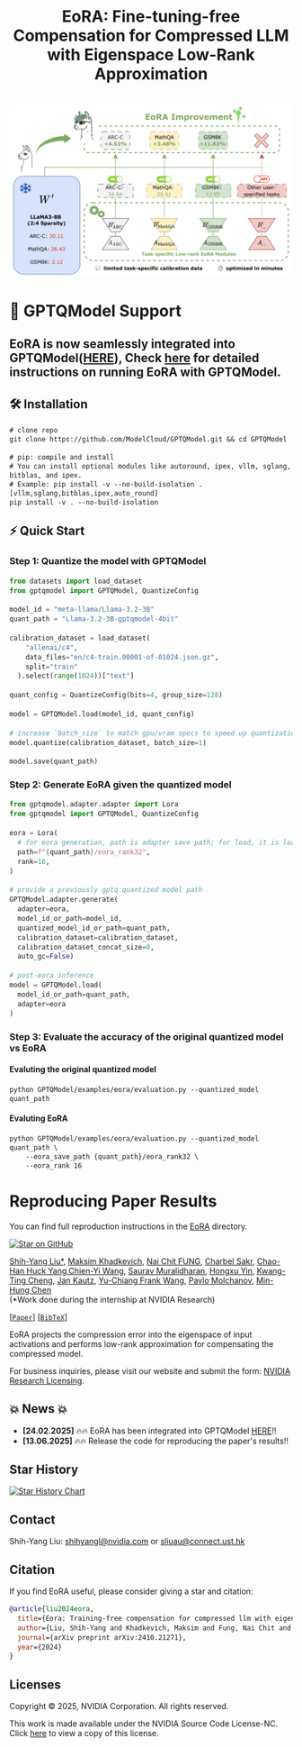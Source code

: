 <h1 align="center">
    <p> EoRA: Fine-tuning-free Compensation for Compressed LLM with Eigenspace Low-Rank Approximation</p>
</h1>

<h1 align="center"> 
    <img src="./imgs/eora_new.png" width="600">
</h1>

# 🔧 **GPTQModel Support**
## EoRA is now seamlessly integrated into GPTQModel([HERE](https://github.com/ModelCloud/GPTQModel)), Check [here](https://github.com/ModelCloud/GPTQModel/tree/main/examples/eora) for detailed instructions on running EoRA with GPTQModel.

## 🛠 Installation
```
# clone repo
git clone https://github.com/ModelCloud/GPTQModel.git && cd GPTQModel

# pip: compile and install
# You can install optional modules like autoround, ipex, vllm, sglang, bitblas, and ipex.
# Example: pip install -v --no-build-isolation .[vllm,sglang,bitblas,ipex,auto_round]
pip install -v . --no-build-isolation
```
## ⚡ Quick Start
### Step 1: Quantize the model with GPTQModel
```py
from datasets import load_dataset
from gptqmodel import GPTQModel, QuantizeConfig

model_id = "meta-llama/Llama-3.2-3B"
quant_path = "Llama-3.2-3B-gptqmodel-4bit"

calibration_dataset = load_dataset(
    "allenai/c4",
    data_files="en/c4-train.00001-of-01024.json.gz",
    split="train"
  ).select(range(1024))["text"]

quant_config = QuantizeConfig(bits=4, group_size=128)

model = GPTQModel.load(model_id, quant_config)

# increase `batch_size` to match gpu/vram specs to speed up quantization
model.quantize(calibration_dataset, batch_size=1)

model.save(quant_path)
```
### Step 2: Generate EoRA given the quantized model 
```py
from gptqmodel.adapter.adapter import Lora
from gptqmodel import GPTQModel, QuantizeConfig

eora = Lora(
  # for eora generation, path is adapter save path; for load, it is loading path
  path=f"{quant_path}/eora_rank32", 
  rank=16,
)

# provide a previously gptq quantized model path
GPTQModel.adapter.generate(
  adapter=eora,
  model_id_or_path=model_id,
  quantized_model_id_or_path=quant_path,
  calibration_dataset=calibration_dataset,
  calibration_dataset_concat_size=0,
  auto_gc=False)

# post-eora inference
model = GPTQModel.load(
  model_id_or_path=quant_path,
  adapter=eora
)
```

### Step 3: Evaluate the accuracy of the original quantized model vs EoRA
#### Evaluting the original quantized model
```
python GPTQModel/examples/eora/evaluation.py --quantized_model quant_path
```
#### Evaluting EoRA
```
python GPTQModel/examples/eora/evaluation.py --quantized_model quant_path \
    --eora_save_path {quant_path}/eora_rank32 \
    --eora_rank 16
```


# Reproducing Paper Results
You can find full reproduction instructions in the [EoRA](https://github.com/NVlabs/EoRA/tree/main/EoRA) directory.






[![Star on GitHub](https://img.shields.io/github/stars/NVlabs/EoRA.svg?style=social)](https://github.com/NVlabs/EoRA/stargazers)

[Shih-Yang Liu*](https://nbasyl.github.io/), [Maksim Khadkevich](https://hutm.github.io/main.html), [Nai Chit FUNG](https://www.linkedin.com/in/naichit/), [Charbel Sakr](https://sakr2.web.engr.illinois.edu/), [Chao-Han Huck Yang](https://research.nvidia.com/person/huck-yang),[Chien-Yi Wang](https://chienyiwang.github.io/), [Saurav Muralidharan](https://www.sauravm.com/), [Hongxu Yin](https://hongxu-yin.github.io/), [Kwang-Ting Cheng](https://seng.hkust.edu.hk/about/people/faculty/tim-kwang-ting-cheng), [Jan Kautz](https://jankautz.com/), [Yu-Chiang Frank Wang](http://vllab.ee.ntu.edu.tw/ycwang.html),  [Pavlo Molchanov](https://www.pmolchanov.com/), [Min-Hung Chen](https://minhungchen.netlify.app/) <br>
(*Work done during the internship at NVIDIA Research)

[[`Paper`](https://arxiv.org/pdf/2410.21271)] [[`BibTeX`](#citation)]

EoRA projects the compression error into the eigenspace of input activations and performs low-rank approximation for compensating the compressed model.

For business inquiries, please visit our website and submit the form: [NVIDIA Research Licensing](https://www.nvidia.com/en-us/research/inquiries/).

## 💥 News 💥
- **[24.02.2025]** 🔥🔥 EoRA has been integrated into GPTQModel [HERE](https://github.com/ModelCloud/GPTQModel)!!
- **[13.06.2025]** 🔥🔥 Release the code for reproducing the paper's results!!

## Star History

[![Star History Chart](https://api.star-history.com/svg?repos=NVlabs/EoRA&type=Date)](https://star-history.com/#NVlabs/EoRA&Date)


## Contact
Shih-Yang Liu: [shihyangl@nvidia.com](shihyangl@nvidia.com) or [sliuau@connect.ust.hk](sliuau@connect.ust.hk)

## Citation
If you find EoRA useful, please consider giving a star and citation:
```bibtex
@article{liu2024eora,
  title={Eora: Training-free compensation for compressed llm with eigenspace low-rank approximation},
  author={Liu, Shih-Yang and Khadkevich, Maksim and Fung, Nai Chit and Sakr, Charbel and Yang, Chao-Han Huck and Wang, Chien-Yi and Muralidharan, Saurav and Yin, Hongxu and Cheng, Kwang-Ting and Kautz, Jan and others},
  journal={arXiv preprint arXiv:2410.21271},
  year={2024}
}
```

## Licenses
Copyright © 2025, NVIDIA Corporation. All rights reserved.

This work is made available under the NVIDIA Source Code License-NC. Click [here](https://github.com/nbasyl/DoRA/LICENSE) to view a copy of this license.

